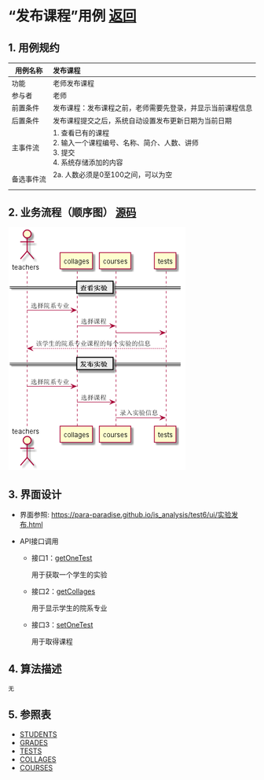 <!-- markdownlint-disable MD033-->
<!-- 禁止MD033类型的警告 https://www.npmjs.com/package/markdownlint -->

# “发布课程”用例 [返回](../README.md)
## 1. 用例规约

|用例名称|发布课程|
|-------|:-------------|
|功能|老师发布课程|
|参与者|老师|
|前置条件|发布课程：发布课程之前，老师需要先登录，并显示当前课程信息|
|后置条件| 发布课程提交之后，系统自动设置发布更新日期为当前日期|
|主事件流| 1. 查看已有的课程 <br/> 2. 输入一个课程编号、名称、简介、人数、讲师  <br/> 3. 提交  <br/> 4. 系统存储添加的内容<br/> |
|备选事件流|2a. 人数必须是0至100之间，可以为空 <br/>&nbsp;&nbsp;|


## 2. 业务流程（顺序图） [源码](../src/sequence发布实验.puml)
![sequence1](../out/src/sequence发布实验/sequence发布实验.png) 

    
## 3. 界面设计
- 界面参照: https://para-paradise.github.io/is_analysis/test6/ui/实验发布.html

- API接口调用

    - 接口1：[getOneTest](../接口/getOneTest.md)
        
        用于获取一个学生的实验
        
    - 接口2：[getCollages](../接口/getCollages.md)
        
        用于显示学生的院系专业
        
    - 接口3：[setOneTest](../接口/setOneTest.md)
        
        用于取得课程
    
## 4. 算法描述
    无
    
## 5. 参照表

- [STUDENTS](../src/数据库设计.md/#STUDENTS)
- [GRADES](../src/数据库设计.md/#GRADES)
- [TESTS](../src/数据库设计.md/#TESTS)
- [COLLAGES](../src/数据库设计.md/#TESTS)
- [COURSES](../src/数据库设计.md/#TESTS)
